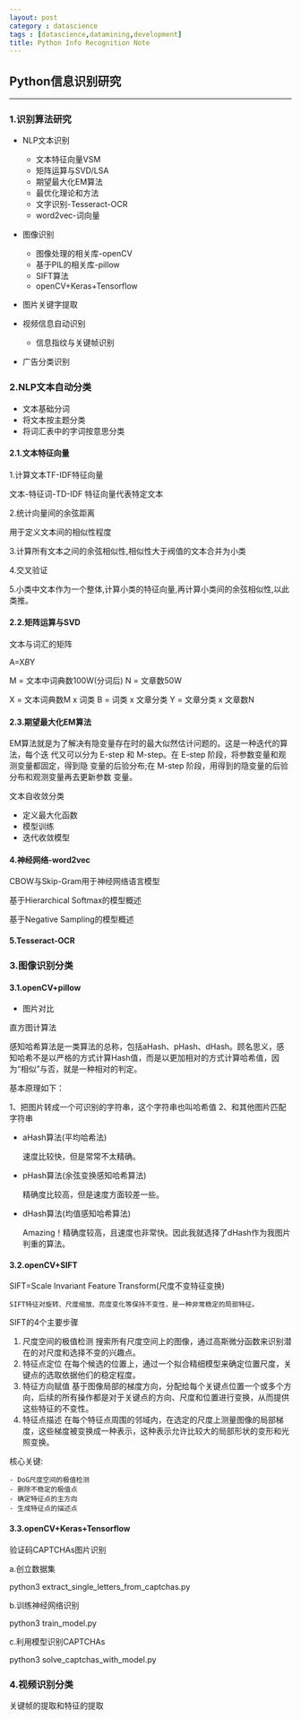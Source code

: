 ```yaml
---
layout: post
category : datascience
tags : [datascience,datamining,development]
title: Python Info Recognition Note
---
```


## Python信息识别研究
-----------------------------------------------------


### 1.识别算法研究

* NLP文本识别
	
	- 文本特征向量VSM
	- 矩阵运算与SVD/LSA
	- 期望最大化EM算法
	- 最优化理论和方法
	- 文字识别-Tesseract-OCR
	- word2vec-词向量

* 图像识别

	- 图像处理的相关库-openCV
	- 基于PIL的相关库-pillow
	- SIFT算法
	- openCV+Keras+Tensorflow

* 图片关键字提取

* 视频信息自动识别

	- 信息指纹与关键帧识别

* 广告分类识别

### 2.NLP文本自动分类

- 文本基础分词
- 将文本按主题分类
- 将词汇表中的字词按意思分类


#### 2.1.文本特征向量

1.计算文本TF-IDF特征向量

文本-特征词-TD-IDF
特征向量代表特定文本

2.统计向量间的余弦距离

用于定义文本间的相似性程度

3.计算所有文本之间的余弦相似性,相似性大于阀值的文本合并为小类

4.交叉验证

5.小类中文本作为一个整体,计算小类的特征向量,再计算小类间的余弦相似性,以此类推。

#### 2.2.矩阵运算与SVD

文本与词汇的矩阵

A=X*B*Y

M = 文本中词典数100W(分词后)
N = 文章数50W

X = 文本词典数M x 词类
B = 词类 x 文章分类
Y = 文章分类 x 文章数N

#### 2.3.期望最大化EM算法

EM算法就是为了解决有隐变量存在时的最大似然估计问题的。这是一种迭代的算法，每个迭 代又可以分为 E-step 和 M-step。在 E-step 阶段，将参数变量和观测变量都固定，得到隐 变量的后验分布;在 M-step 阶段，用得到的隐变量的后验分布和观测变量再去更新参数 变量。

文本自收敛分类

- 定义最大化函数
- 模型训练
- 迭代收敛模型

#### 4.神经网络-word2vec

CBOW与Skip-Gram用于神经网络语言模型

基于Hierarchical Softmax的模型概述

基于Negative Sampling的模型概述

#### 5.Tesseract-OCR



### 3.图像识别分类

#### 3.1.openCV+pillow

* 图片对比

直方图计算法

感知哈希算法是一类算法的总称，包括aHash、pHash、dHash。顾名思义，感知哈希不是以严格的方式计算Hash值，而是以更加相对的方式计算哈希值，因为“相似”与否，就是一种相对的判定。

基本原理如下：

1、把图片转成一个可识别的字符串，这个字符串也叫哈希值
2、和其他图片匹配字符串


* aHash算法(平均哈希法)

	速度比较快，但是常常不太精确。

* pHash算法(余弦变换感知哈希算法)

	精确度比较高，但是速度方面较差一些。

* dHash算法(均值感知哈希算法)

	Amazing！精确度较高，且速度也非常快。因此我就选择了dHash作为我图片判重的算法。

#### 3.2.openCV+SIFT

SIFT=Scale Invariant Feature Transform(尺度不变特征变换)

	SIFT特征对旋转、尺度缩放、亮度变化等保持不变性，是一种非常稳定的局部特征。

SIFT的4个主要步骤

1. 尺度空间的极值检测 搜索所有尺度空间上的图像，通过高斯微分函数来识别潜在的对尺度和选择不变的兴趣点。
2. 特征点定位 在每个候选的位置上，通过一个拟合精细模型来确定位置尺度，关键点的选取依据他们的稳定程度。
3. 特征方向赋值 基于图像局部的梯度方向，分配给每个关键点位置一个或多个方向，后续的所有操作都是对于关键点的方向、尺度和位置进行变换，从而提供这些特征的不变性。
4. 特征点描述 在每个特征点周围的邻域内，在选定的尺度上测量图像的局部梯度，这些梯度被变换成一种表示，这种表示允许比较大的局部形状的变形和光照变换。

核心关键:

	- DoG尺度空间的极值检测
	- 删除不稳定的极值点
	- 确定特征点的主方向
	- 生成特征点的描述点

#### 3.3.openCV+Keras+Tensorflow

验证码CAPTCHAs图片识别

a.创立数据集

python3 extract_single_letters_from_captchas.py

b.训练神经网络识别

python3 train_model.py

c.利用模型识别CAPTCHAs

python3 solve_captchas_with_model.py


### 4.视频识别分类

关键帧的提取和特征的提取


